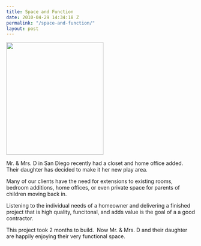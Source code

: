 ```yaml
---
title: Space and Function
date: 2010-04-29 14:34:18 Z
permalink: "/space-and-function/"
layout: post
---
```


<a href="http://murraylampert.com/wp-content/uploads/2010/04/Dang3.jpg"><img class="alignright" title="Dang" src="http://murraylampert.com/wp-content/uploads/2010/04/Dang3-259x300.jpg" alt="" width="259" height="300" /></a>

Mr. &amp; Mrs. D in San Diego recently had a closet and home office added.  Their daughter has decided to make it her new play area.<a href="http://murraylampert.com/wp-content/uploads/2010/04/Dang3.jpg"></a>

Many of our clients have the need for extensions to existing rooms, bedroom additions, home offices, or even private space for parents of children moving back in.  

Listening to the individual needs of a homeowner and delivering a finished project that is high quality, funcitonal, and adds value is the goal of a a good contractor.  

This project took 2 months to build.  Now Mr. &amp; Mrs. D and their daughter are happily enjoying their very functional space.
